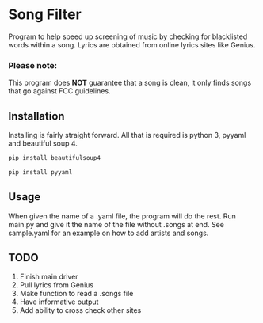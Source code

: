 # Song Filter
Program to help speed up screening of music by checking for blacklisted words
within a song. Lyrics are obtained from online lyrics sites like Genius.

### Please note:
This program does **NOT** guarantee that a song is clean, it only finds songs that
go against FCC guidelines.

## Installation
Installing is fairly straight forward. All that is required is python 3, pyyaml and
beautiful soup 4.

```bash
pip install beautifulsoup4
```

```bash
pip install pyyaml
```

## Usage
When given the name of a .yaml file, the program will do the rest. Run main.py
and give it the name of the file without .songs at end. See sample.yaml for an 
example on how to add artists and songs.

## TODO
1. Finish main driver
2. Pull lyrics from Genius 
3. Make function to read a .songs file
4. Have informative output 
5. Add ability to cross check other sites
 
